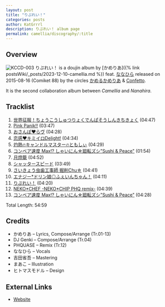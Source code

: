 ```yaml
---
layout: post
title: "りぷれい！"
categories: posts
author: KatGrrrl
description: りぷれい！ album page
permalink: camellia/discography/:title
---
```


## Overview

![KCCD-003](/assets/images/camellia/albums/KCCD-003.jpg)
りぷれい！ is a doujin album by [かめりあ]({% link postsWiki/_posts/2023-12-10-camellia.md %}) feat. [ななひら](#) released on 2015-08-16 (Comiket 88) by the circles [かめるかめりあ](#) & [Confetto](#).

It is the second collaboration album between *Camellia* and *Nanahira*.

## Tracklist

1. [世界征服！ちょうこうしゅつりょくでんぱそうしんきちきょく](#) (04:47)
2. [Pink Panik!!](#) (03:47)
3. [おさんぽ♥らヴ](#) (04:28)
4. [恋感♥キミイロDelight!](#) (04:34)
5. [灼熱🔥キャンドルマスター🔥ともしぃ](#) (04:29)
6. [コンベア速度 Max!? しゃいにん☆廻転ズシ"Sushi & Peace"](#) (01:54)
7. [月燈籠](#) (04:52)
8. [シャッタースピード](#) (03:49)
9. [さいきょう虫歯工事師 掘削Chu☆](#) (04:41)
10. [エナジー*ドリン娘◎ふぇいんちゃん！](#) (04:11)
11. [りぷれい！](#) (04:20)
12. [NEKO\*CHEF -NEKO\*CHIP PHQ remix-](#) (04:39)
13. [コンベア速度 Max!? しゃいにん☆廻転ズシ"Sushi & Peace"](#) (04:28)

Total Length: 54:59

## Credits

* かめりあ – Lyrics, Compose/Arrange (Tr.01-13)
* DJ Genki – Compose/Arrange (Tr.04)
* PHQUASE – Remix (Tr.12)
* ななひら – Vocals
* 吉田省吾 – Mastering
* まあこ – Illustration
* ヒトマスモドル – Design

## External Links

* [Website](https://confetto.chu.jp/replay/)
